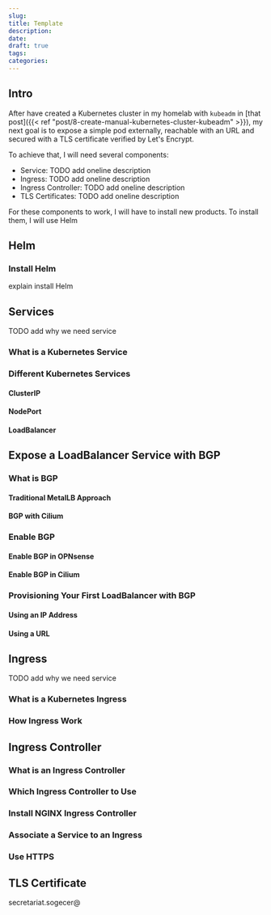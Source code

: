 ```yaml
---
slug: 
title: Template
description: 
date: 
draft: true
tags: 
categories:
---
```


## Intro

After have created a Kubernetes cluster in my homelab with `kubeadm` in [that post]({{< ref "post/8-create-manual-kubernetes-cluster-kubeadm" >}}), my next goal is to expose a simple pod externally, reachable with an URL and secured with a TLS certificate verified by Let's Encrypt.

To achieve that, I will need several components:
- Service: TODO add oneline description
- Ingress: TODO add oneline description
- Ingress Controller: TODO add oneline description
- TLS Certificates: TODO add oneline description

For these components to work, I will have to install new products. To install them, I will use Helm
## Helm

### Install Helm
explain install Helm

## Services

TODO add why we need service  

### What is a Kubernetes Service

### Different Kubernetes Services
#### ClusterIP
#### NodePort
#### LoadBalancer
## Expose a LoadBalancer Service with BGP

### What is BGP

#### Traditional MetalLB Approach

#### BGP with Cilium

### Enable BGP

#### Enable BGP in OPNsense

#### Enable BGP in Cilium

### Provisioning Your First LoadBalancer with BGP
#### Using an IP Address
#### Using a URL

## Ingress

TODO add why we need service  
### What is a Kubernetes Ingress

### How Ingress Work

## Ingress Controller

### What is an Ingress Controller

### Which Ingress Controller to Use

### Install NGINX Ingress Controller

### Associate a Service to an Ingress

### Use HTTPS

## TLS Certificate

secretariat.sogecer@